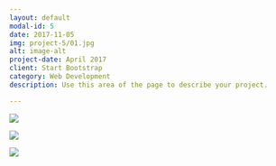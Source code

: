 ```yaml
---
layout: default
modal-id: 5
date: 2017-11-05
img: project-5/01.jpg
alt: image-alt
project-date: April 2017
client: Start Bootstrap
category: Web Development
description: Use this area of the page to describe your project.

---
```


![](portfolio/project-5/02.jpg)

![](portfolio/project-5/03.jpg)

![](portfolio/project-5/04.jpg)
